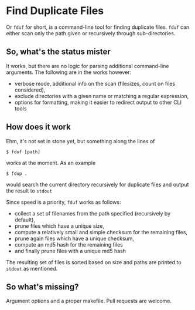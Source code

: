 Find Duplicate Files
====================
Or `fduf` for short, is a command-line tool for finding duplicate files.
`fduf` can either scan only the path given or recursively through
sub-directories.

So, what's the status mister
---------------------------
It works, but there are no logic for parsing additional command-line arguments.
The following are in the works however:

- verbose mode, additional info on the scan (filesizes, count on files
  considered),
- exclude directories with a given name or matching a regular expression,
- options for formatting, making it easier to redirect output to other CLI
  tools

How does it work
---------------------------
Ehm, it's not set in stone yet, but something along the lines of

    $ fduf [path]

works at the moment. As an example

    $ fdup .

would search the current directory recursively for duplicate files and output
the result to `stdout`

Since speed is a priority, `fduf` works as follows:

- collect a set of filenames from the path specified (recursively by default),
- prune files which have a unique size,
- compute a relatively small and simple checksum for the remaining files,
- prune again files which have a unique checksum,
- compute an md5 hash for the remaining files
- and finally prune files with a unique md5 hash

The resulting set of files is sorted based on size and paths are printed to
`stdout` as mentioned.

So what's missing?
---------------------------
Argument options and a proper makefile. Pull requests are welcome.
